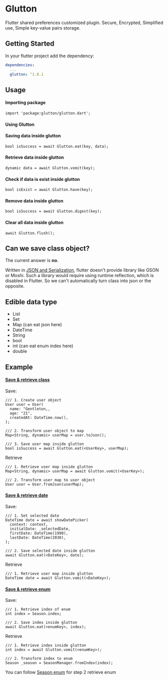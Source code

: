 # Glutton

Flutter shared preferences customized plugin. Secure, Encrypted, Simplified use, Simple key-value pairs storage.

## Getting Started

In your flutter project add the dependency:

```yml
dependencies:
  ...
  glutton: ^1.0.1
```

## Usage
#### Importing package
```
import 'package:glutton/glutton.dart';
```
#### Using Glutton

#### Saving data inside glutton
```
bool isSuccess = await Glutton.eat(key, data);
```
#### Retrieve data inside glutton
```
dynamic data = await Glutton.vomit(key);
```
#### Check if data is exist inside glutton
```
bool isExist = await Glutton.have(key);
```
#### Remove data inside glutton
```
bool isSuccess = await Glutton.digest(key);
```
#### Clear all data inside glutton
```
await Glutton.flush();
```

## Can we save class object?
The current answer is **no**.

Written in [JSON and Serialization](https://flutter.dev/docs/development/data-and-backend/json), flutter doesn't provide library like GSON or Moshi. Such a library would require using runtime reflection, which is disabled in Flutter. So we can't automatically turn class into json or the opposite.

## Edible data type 
- List
- Set
- Map (can eat json here)
- DateTime
- String
- bool
- int (can eat enum index here)
- double

## Example 
#### [Save & retrieve class](https://github.com/agungnursatria/glutton/blob/master/example/lib/eat_class)

Save:
```
/// 1. Create user object
User user = User(
  name: "Gentleton,,
  age: "21",
  createdAt: DateTime.now(),
);

/// 2. Transform user object to map
Map<String, dynamic> userMap = user.toJson();

/// 3. Save user map inside glutton
bool isSuccess = await Glutton.eat(<UserKey>, userMap);
```

Retrieve
```
/// 1. Retrieve user map inside glutton
Map<String, dynamic> userMap = await Glutton.vomit(<UserKey>);

/// 2. Transform user map to user object
User user = User.fromJson(userMap);
```

#### [Save & retrieve date](https://github.com/agungnursatria/glutton/blob/master/example/lib/eat_date/eat_date_page.dart)

Save:
```
/// 1. Set selected date
DateTime date = await showDatePicker(
  context: context,
  initialDate: _selectedDate,
  firstDate: DateTime(1990),
  lastDate: DateTime(2030),
);

/// 2. Save selected date inside glutton
await Glutton.eat(<DateKey>, date);
```

Retrieve
```
/// 1. Retrieve user map inside glutton
DateTime date = await Glutton.vomit(<DateKey>);
```

#### [Save & retrieve enum](https://github.com/agungnursatria/glutton/blob/master/example/lib/eat_enum)

Save:
```
/// 1. Retrieve index of enum
int index = Season.index;

/// 2. Save index inside glutton
await Glutton.eat(<enumKey>, index);
```

Retrieve
```
/// 1. Retrieve index inside glutton
int index = await Glutton.vomit(<enumKey>);

/// 2. Transform index to enum
Season _season = SeasonManager.fromIndex(index); 
```
You can follow [Season enum](https://github.com/agungnursatria/glutton/blob/master/example/lib/eat_enum/enum_season.dart) for step 2 retrieve enum